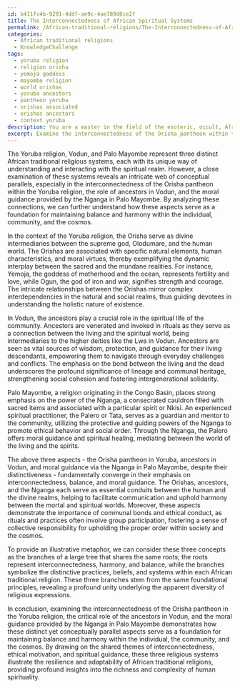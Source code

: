 ```yaml
---
id: b411fc4b-9291-4ddf-ae9c-4ae789d8ce2f
title: The Interconnectedness of African Spiritual Systems
permalink: /African-traditional-religions/The-Interconnectedness-of-African-Spiritual-Systems/
categories:
  - African traditional religions
  - KnowledgeChallenge
tags:
  - yoruba religion
  - religion orisha
  - yemoja goddess
  - mayombe religion
  - world orishas
  - yoruba ancestors
  - pantheon yoruba
  - orishas associated
  - orishas ancestors
  - context yoruba
description: You are a master in the field of the esoteric, occult, African traditional religions and Education. You are a writer of tests, challenges, textbooks and deep knowledge on African traditional religions for initiates and students to gain deep insights and understanding from. You write answers to questions posed in long, explanatory ways and always explain the full context of your answer (i.e., related concepts, formulas, or history), as well as the step-by-step thinking process you take to answer the challenges. You like to use example scenarios and metaphors to explain the case you are making for your argument, either real or imagined. Summarize the key themes, ideas, and conclusions at the end.
excerpt: Examine the interconnectedness of the Orisha pantheon within the Yoruba religion, the role of ancestors in Vodun, and the moral guidance provided by the Nganga in Palo Mayombe, and analyze how these three distinct yet conceptually parallel aspects serve as a foundation for maintaining balance and harmony within the individual, community, and the cosmos.
---
```

The Yoruba religion, Vodun, and Palo Mayombe represent three distinct African traditional religious systems, each with its unique way of understanding and interacting with the spiritual realm. However, a close examination of these systems reveals an intricate web of conceptual parallels, especially in the interconnectedness of the Orisha pantheon within the Yoruba religion, the role of ancestors in Vodun, and the moral guidance provided by the Nganga in Palo Mayombe. By analyzing these connections, we can further understand how these aspects serve as a foundation for maintaining balance and harmony within the individual, community, and the cosmos.

In the context of the Yoruba religion, the Orisha serve as divine intermediaries between the supreme god, Olodumare, and the human world. The Orishas are associated with specific natural elements, human characteristics, and moral virtues, thereby exemplifying the dynamic interplay between the sacred and the mundane realities. For instance, Yemoja, the goddess of motherhood and the ocean, represents fertility and love, while Ogun, the god of iron and war, signifies strength and courage. The intricate relationships between the Orishas mirror complex interdependencies in the natural and social realms, thus guiding devotees in understanding the holistic nature of existence.

In Vodun, the ancestors play a crucial role in the spiritual life of the community. Ancestors are venerated and invoked in rituals as they serve as a connection between the living and the spiritual world, being intermediaries to the higher deities like the Lwa in Vodun. Ancestors are seen as vital sources of wisdom, protection, and guidance for their living descendants, empowering them to navigate through everyday challenges and conflicts. The emphasis on the bond between the living and the dead underscores the profound significance of lineage and communal heritage, strengthening social cohesion and fostering intergenerational solidarity.

Palo Mayombe, a religion originating in the Congo Basin, places strong emphasis on the power of the Nganga, a consecrated cauldron filled with sacred items and associated with a particular spirit or Nkisi. An experienced spiritual practitioner, the Palero or Tata, serves as a guardian and mentor to the community, utilizing the protective and guiding powers of the Nganga to promote ethical behavior and social order. Through the Nganga, the Palero offers moral guidance and spiritual healing, mediating between the world of the living and the spirits.

The above three aspects - the Orisha pantheon in Yoruba, ancestors in Vodun, and moral guidance via the Nganga in Palo Mayombe, despite their distinctiveness - fundamentally converge in their emphasis on interconnectedness, balance, and moral guidance. The Orishas, ancestors, and the Nganga each serve as essential conduits between the human and the divine realms, helping to facilitate communication and uphold harmony between the mortal and spiritual worlds. Moreover, these aspects demonstrate the importance of communal bonds and ethical conduct, as rituals and practices often involve group participation, fostering a sense of collective responsibility for upholding the proper order within society and the cosmos.

To provide an illustrative metaphor, we can consider these three concepts as the branches of a large tree that shares the same roots; the roots represent interconnectedness, harmony, and balance, while the branches symbolize the distinctive practices, beliefs, and systems within each African traditional religion. These three branches stem from the same foundational principles, revealing a profound unity underlying the apparent diversity of religious expressions.

In conclusion, examining the interconnectedness of the Orisha pantheon in the Yoruba religion, the critical role of the ancestors in Vodun, and the moral guidance provided by the Nganga in Palo Mayombe demonstrates how these distinct yet conceptually parallel aspects serve as a foundation for maintaining balance and harmony within the individual, the community, and the cosmos. By drawing on the shared themes of interconnectedness, ethical motivation, and spiritual guidance, these three religious systems illustrate the resilience and adaptability of African traditional religions, providing profound insights into the richness and complexity of human spirituality.

